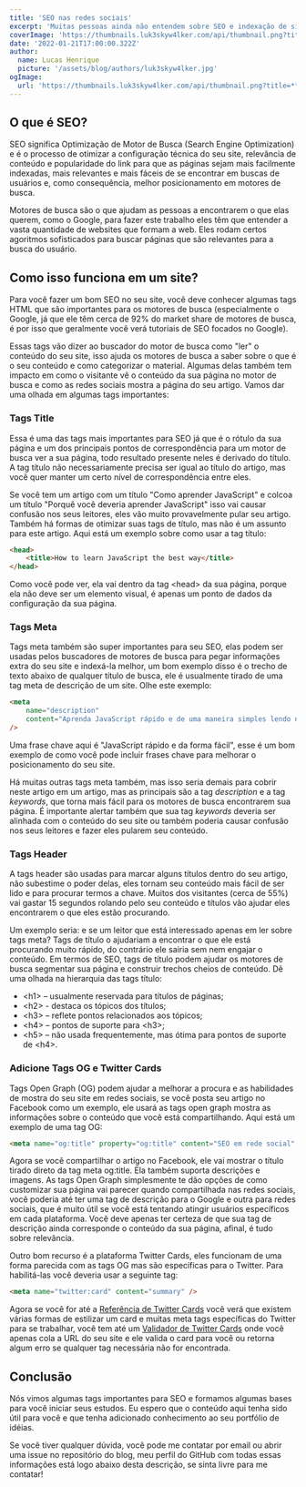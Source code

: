 ```yaml
---
title: 'SEO nas redes sociais'
excerpt: 'Muitas pessoas ainda não entendem sobre SEO e indexação de sites, principalmente quando relacionado ao engajamento nas mídias sociais, então hoje vamos cobrir este tópico para ajudar quem deseja ter um melhor engajamento com suas publicações.'
coverImage: 'https://thumbnails.luk3skyw4lker.com/api/thumbnail.png?title=**SEO**%20em%20redes%20sociais&images=https://www.svgrepo.com/show/45741/search.svg'
date: '2022-01-21T17:00:00.322Z'
author:
  name: Lucas Henrique
  picture: '/assets/blog/authors/luk3skyw4lker.jpg'
ogImage:
  url: 'https://thumbnails.luk3skyw4lker.com/api/thumbnail.png?title=**SEO**%20em%20redes%20sociais&images=https://www.svgrepo.com/show/45741/search.svg'
---
```


## O que é SEO?

SEO significa Optimização de Motor de Busca (Search Engine Optimization) e é o processo de otimizar a configuração técnica do seu site, relevância de conteúdo e popularidade do link para que as páginas sejam mais facilmente indexadas, mais relevantes e mais fáceis de se encontrar em buscas de usuários e, como consequência, melhor posicionamento em motores de busca.

Motores de busca são o que ajudam as pessoas a encontrarem o que elas querem, como o Google, para fazer este trabalho eles têm que entender a vasta quantidade de websites que formam a web. Eles rodam certos agoritmos sofisticados para buscar páginas que são relevantes para a busca do usuário.

## Como isso funciona em um site?

Para você fazer um bom SEO no seu site, você deve conhecer algumas tags HTML que são importantes para os motores de busca (especialmente o Google, já que ele têm cerca de 92% do market share de motores de busca, é por isso que geralmente você verá tutoriais de SEO focados no Google).

Essas tags vão dizer ao buscador do motor de busca como "ler" o conteúdo do seu site, isso ajuda os motores de busca a saber sobre o que é o seu conteúdo e como categorizar o material. Algumas delas também tem impacto em como o visitante vê o conteúdo da sua página no motor de busca e como as redes sociais mostra a página do seu artigo. Vamos dar uma olhada em algumas tags importantes:

### Tags Title

Essa é uma das tags mais importantes para SEO já que é o rótulo da sua página e um dos principais pontos de correspondência para um motor de busca ver a sua página, todo resultado presente neles é derivado do título. A tag título não necessariamente precisa ser igual ao título do artigo, mas você quer manter um certo nível de correspondência entre eles.

Se você tem um artigo com um título "Como aprender JavaScript" e colcoa um título "Porquê você deveria aprender JavaScript" isso vai causar confusão nos seus leitores, eles vão muito provavelmente pular seu artigo. Também há formas de otimizar suas tags de título, mas não é um assunto para este artigo. Aqui está um exemplo sobre como usar a tag título:

```html
<head>
	<title>How to learn JavaScript the best way</title>
</head>
```

Como você pode ver, ela vai dentro da tag <head\> da sua página, porque ela não deve ser um elemento visual, é apenas um ponto de dados da configuração da sua página.

### Tags Meta

Tags meta também são super importantes para seu SEO, elas podem ser usadas pelos buscadores de motores de busca para pegar informações extra do seu site e indexá-la melhor, um bom exemplo disso é o trecho de texto abaixo de qualquer título de busca, ele é usualmente tirado de uma tag meta de descrição de um site. Olhe este exemplo:

```html
<meta
	name="description"
	content="Aprenda JavaScript rápido e de uma maneira simples lendo nosso artigo de introdução!"
/>
```

Uma frase chave aqui é "JavaScript rápido e da forma fácil", esse é um bom exemplo de como você pode incluir frases chave para melhorar o posicionamento do seu site.

Há muitas outras tags meta também, mas isso seria demais para cobrir neste artigo em um artigo, mas as principais são a tag _description_ e a tag _keywords_, que torna mais fácil para os motores de busca encontrarem sua página. É importante alertar também que sua tag _keywords_ deveria ser alinhada com o conteúdo do seu site ou também poderia causar confusão nos seus leitores e fazer eles pularem seu conteúdo.

### Tags Header

A tags header são usadas para marcar alguns títulos dentro do seu artigo, não subestime o poder delas, eles tornam seu conteúdo mais fácil de ser lido e para procurar termos a chave. Muitos dos visitantes (cerca de 55%) vai gastar 15 segundos rolando pelo seu conteúdo e títulos vão ajudar eles encontrarem o que eles estão procurando.

Um exemplo seria: e se um leitor que está interessado apenas em ler sobre tags meta? Tags de título o ajudariam a encontrar o que ele está procurando muito rápido, do contrário ele sairia sem nem engajar o conteúdo. Em termos de SEO, tags de título podem ajudar os motores de busca segmentar sua página e construir trechos cheios de conteúdo. Dê uma olhada na hierarquia das tags título:

- <h1\> – usualmente reservada para títulos de páginas;
- <h2\> - destaca os tópicos dos títulos;
- <h3\> – reflete pontos relacionados aos tópicos;
- <h4\> – pontos de suporte para <h3\>;
- <h5\> – não usada frequentemente, mas ótima para pontos de suporte de <h4\>.

### Adicione Tags OG e Twitter Cards

Tags Open Graph (OG) podem ajudar a melhorar a procura e as habilidades de mostra do seu site em redes sociais, se você posta seu artigo no Facebook como um exemplo, ele usará as tags open graph mostra as informações sobre o conteúdo que você está compartilhando. Aqui está um exemplo de uma tag OG:

```html
<meta name="og:title" property="og:title" content="SEO em rede social" />
```

Agora se você compartilhar o artigo no Facebook, ele vai mostrar o título tirado direto da tag meta og:title. Ela também suporta descrições e imagens. As tags Open Graph simplesmente te dão opções de como customizar sua página vai parecer quando compartilhada nas redes sociais, você poderia até ter uma tag de descrição para o Google e outra para redes sociais, que é muito útil se você está tentando atingir usuários específicos em cada plataforma. Você deve apenas ter certeza de que sua tag de descrição ainda corresponde o conteúdo da sua página, afinal, é tudo sobre relevância.

Outro bom recurso é a plataforma Twitter Cards, eles funcionam de uma forma parecida com as tags OG mas são específicas para o Twitter. Para habilitá-las você deveria usar a seguinte tag:

```html
<meta name="twitter:card" content="summary" />
```

Agora se você for até a [Referência de Twitter Cards](https://developer.twitter.com/en/docs/twitter-for-websites/cards/overview/abouts-cards) você verá que existem várias formas de estilizar um card e muitas meta tags específicas do Twitter para se trabalhar, você tem até um [Validador de Twitter Cards](https://cards-dev.twitter.com/validator) onde você apenas cola a URL do seu site e ele valida o card para você ou retorna algum erro se qualquer tag necessária não for encontrada.

## Conclusão

Nós vimos algumas tags importantes para SEO e formamos algumas bases para você iniciar seus estudos. Eu espero que o conteúdo aqui tenha sido útil para você e que tenha adicionado conhecimento ao seu portfólio de idéias.

Se você tiver qualquer dúvida, você pode me contatar por email ou abrir uma issue no repositório do blog, meu perfil do GitHub com todas essas informações está logo abaixo desta descrição, se sinta livre para me contatar!

